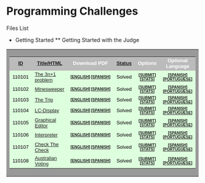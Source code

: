 Programming Challenges
======================

Files List

* Getting Started
** Getting Started with the Judge
<table width="100%" border="0" cellspacing="0" cellpadding="0" bgcolor="#999999"><tbody><tr><td>
<table width="100%" border="0" cellspacing="1" cellpadding="2">
<tbody><tr bgcolor="#bbbbbb">
<td align="center"><font face="Arial,Helvetica" size="-1" color="#ffffff"><b><a href="pg.php?page=studenthome&amp;threshold=0&amp;orderby=10&amp;perpage=8&amp;pagenum=0">ID</a></b></font></td>
<td align="center"><font face="Arial,Helvetica" size="-1" color="#ffffff"><b><a href="pg.php?page=studenthome&amp;threshold=0&amp;orderby=20&amp;perpage=8&amp;pagenum=0">Title/HTML</a></b></font></td>
<td align="center"><font face="Arial,Helvetica" size="-1" color="#ffffff"><b>Download PDF</b></font></td>
<td align="center"><font face="Arial,Helvetica" size="-1" color="#ffffff"><b><a href="pg.php?page=studenthome&amp;threshold=0&amp;orderby=30&amp;perpage=8&amp;pagenum=0">Status</a></b></font></td>
<td align="center"><font face="Arial,Helvetica" size="-1" color="#ffffff"><b>Options</b></font></td>
<td align="center"><font face="Arial,Helvetica" size="-1" color="#ffffff"><b>Optional Language</b></font></td>
</tr>
<tr>
<td bgcolor="#ddffdd" align="center"><font face="Arial,Helvetica" size="-1" color="#000000">110101</font></td>
<td bgcolor="#ddffdd" align="left"><font face="Arial,Helvetica" size="-1" color="#000000"><a href="pg.php?page=downloadproblem&amp;probid=110101&amp;format=html">The 3n+1 problem                                                                                    </a></font></td>
<td bgcolor="#ddffdd" align="center"><font face="Arial,Helvetica" size="-2" color="#000000">
<b>[<a href="english/pdfs/110101.pdf">ENGLISH</a>]&nbsp;[<a href="spanish/pdfs/110101.pdf">SPANISH</a>]</b></font></td>
<td bgcolor="#ddffdd" align="center"><font face="Arial,Helvetica" size="-1" color="#000000">Solved</font></td>
<td bgcolor="#ddffdd" align="center"><font face="Arial,Helvetica" size="-2" color="#000000"><b>[<a href="pg.php?page=submitproblem&amp;probid=110101">SUBMIT</a>]</b></font> <font face="Arial,Helvetica" size="-2" color="#000000"><b>[<a href="pg.php?page=showproblem&amp;probid=110101">STATS</a>]</b></font></td>
<td bgcolor="#ddffdd" align="center"><font face="Arial,Helvetica" size="-2" color="#000000"><b>[<a href="spanish/spanishproblem.php?probid=110101">SPANISH</a>] [<a href="portuguese/portugueseproblem.php?probid=110101">PORTUGUESE</a>]</b></font></td>
</tr>
<tr>
<td bgcolor="#ddffdd" align="center"><font face="Arial,Helvetica" size="-1" color="#000000">110102</font></td>
<td bgcolor="#ddffdd" align="left"><font face="Arial,Helvetica" size="-1" color="#000000"><a href="pg.php?page=downloadproblem&amp;probid=110102&amp;format=html">Minesweeper                                                                                         </a></font></td>
<td bgcolor="#ddffdd" align="center"><font face="Arial,Helvetica" size="-2" color="#000000">
<b>[<a href="english/pdfs/110102.pdf">ENGLISH</a>]&nbsp;[<a href="spanish/pdfs/110102.pdf">SPANISH</a>]</b></font></td>
<td bgcolor="#ddffdd" align="center"><font face="Arial,Helvetica" size="-1" color="#000000">Solved</font></td>
<td bgcolor="#ddffdd" align="center"><font face="Arial,Helvetica" size="-2" color="#000000"><b>[<a href="pg.php?page=submitproblem&amp;probid=110102">SUBMIT</a>]</b></font> <font face="Arial,Helvetica" size="-2" color="#000000"><b>[<a href="pg.php?page=showproblem&amp;probid=110102">STATS</a>]</b></font></td>
<td bgcolor="#ddffdd" align="center"><font face="Arial,Helvetica" size="-2" color="#000000"><b>[<a href="spanish/spanishproblem.php?probid=110102">SPANISH</a>] [<a href="portuguese/portugueseproblem.php?probid=110102">PORTUGUESE</a>]</b></font></td>
</tr>
<tr>
<td bgcolor="#ddffdd" align="center"><font face="Arial,Helvetica" size="-1" color="#000000">110103</font></td>
<td bgcolor="#ddffdd" align="left"><font face="Arial,Helvetica" size="-1" color="#000000"><a href="pg.php?page=downloadproblem&amp;probid=110103&amp;format=html">The Trip                                                                                            </a></font></td>
<td bgcolor="#ddffdd" align="center"><font face="Arial,Helvetica" size="-2" color="#000000">
<b>[<a href="english/pdfs/110103.pdf">ENGLISH</a>]&nbsp;[<a href="spanish/pdfs/110103.pdf">SPANISH</a>]</b></font></td>
<td bgcolor="#ddffdd" align="center"><font face="Arial,Helvetica" size="-1" color="#000000">Solved</font></td>
<td bgcolor="#ddffdd" align="center"><font face="Arial,Helvetica" size="-2" color="#000000"><b>[<a href="pg.php?page=submitproblem&amp;probid=110103">SUBMIT</a>]</b></font> <font face="Arial,Helvetica" size="-2" color="#000000"><b>[<a href="pg.php?page=showproblem&amp;probid=110103">STATS</a>]</b></font></td>
<td bgcolor="#ddffdd" align="center"><font face="Arial,Helvetica" size="-2" color="#000000"><b>[<a href="spanish/spanishproblem.php?probid=110103">SPANISH</a>] [<a href="portuguese/portugueseproblem.php?probid=110103">PORTUGUESE</a>]</b></font></td>
</tr>
<tr>
<td bgcolor="#ddffdd" align="center"><font face="Arial,Helvetica" size="-1" color="#000000">110104</font></td>
<td bgcolor="#ddffdd" align="left"><font face="Arial,Helvetica" size="-1" color="#000000"><a href="pg.php?page=downloadproblem&amp;probid=110104&amp;format=html">LC-Display                                                                                          </a></font></td>
<td bgcolor="#ddffdd" align="center"><font face="Arial,Helvetica" size="-2" color="#000000">
<b>[<a href="english/pdfs/110104.pdf">ENGLISH</a>]&nbsp;[<a href="spanish/pdfs/110104.pdf">SPANISH</a>]</b></font></td>
<td bgcolor="#ddffdd" align="center"><font face="Arial,Helvetica" size="-1" color="#000000">Solved</font></td>
<td bgcolor="#ddffdd" align="center"><font face="Arial,Helvetica" size="-2" color="#000000"><b>[<a href="pg.php?page=submitproblem&amp;probid=110104">SUBMIT</a>]</b></font> <font face="Arial,Helvetica" size="-2" color="#000000"><b>[<a href="pg.php?page=showproblem&amp;probid=110104">STATS</a>]</b></font></td>
<td bgcolor="#ddffdd" align="center"><font face="Arial,Helvetica" size="-2" color="#000000"><b>[<a href="spanish/spanishproblem.php?probid=110104">SPANISH</a>] [<a href="portuguese/portugueseproblem.php?probid=110104">PORTUGUESE</a>]</b></font></td>
</tr>
<tr>
<td bgcolor="#ddffdd" align="center"><font face="Arial,Helvetica" size="-1" color="#000000">110105</font></td>
<td bgcolor="#ddffdd" align="left"><font face="Arial,Helvetica" size="-1" color="#000000"><a href="pg.php?page=downloadproblem&amp;probid=110105&amp;format=html">Graphical Editor                                                                                    </a></font></td>
<td bgcolor="#ddffdd" align="center"><font face="Arial,Helvetica" size="-2" color="#000000">
<b>[<a href="english/pdfs/110105.pdf">ENGLISH</a>]&nbsp;[<a href="spanish/pdfs/110105.pdf">SPANISH</a>]</b></font></td>
<td bgcolor="#ddffdd" align="center"><font face="Arial,Helvetica" size="-1" color="#000000">Solved</font></td>
<td bgcolor="#ddffdd" align="center"><font face="Arial,Helvetica" size="-2" color="#000000"><b>[<a href="pg.php?page=submitproblem&amp;probid=110105">SUBMIT</a>]</b></font> <font face="Arial,Helvetica" size="-2" color="#000000"><b>[<a href="pg.php?page=showproblem&amp;probid=110105">STATS</a>]</b></font></td>
<td bgcolor="#ddffdd" align="center"><font face="Arial,Helvetica" size="-2" color="#000000"><b>[<a href="spanish/spanishproblem.php?probid=110105">SPANISH</a>] [<a href="portuguese/portugueseproblem.php?probid=110105">PORTUGUESE</a>]</b></font></td>
</tr>
<tr>
<td bgcolor="#ddffdd" align="center"><font face="Arial,Helvetica" size="-1" color="#000000">110106</font></td>
<td bgcolor="#ddffdd" align="left"><font face="Arial,Helvetica" size="-1" color="#000000"><a href="pg.php?page=downloadproblem&amp;probid=110106&amp;format=html">Interpreter                                                                                         </a></font></td>
<td bgcolor="#ddffdd" align="center"><font face="Arial,Helvetica" size="-2" color="#000000">
<b>[<a href="english/pdfs/110106.pdf">ENGLISH</a>]&nbsp;[<a href="spanish/pdfs/110106.pdf">SPANISH</a>]</b></font></td>
<td bgcolor="#ddffdd" align="center"><font face="Arial,Helvetica" size="-1" color="#000000">Solved</font></td>
<td bgcolor="#ddffdd" align="center"><font face="Arial,Helvetica" size="-2" color="#000000"><b>[<a href="pg.php?page=submitproblem&amp;probid=110106">SUBMIT</a>]</b></font> <font face="Arial,Helvetica" size="-2" color="#000000"><b>[<a href="pg.php?page=showproblem&amp;probid=110106">STATS</a>]</b></font></td>
<td bgcolor="#ddffdd" align="center"><font face="Arial,Helvetica" size="-2" color="#000000"><b>[<a href="spanish/spanishproblem.php?probid=110106">SPANISH</a>] [<a href="portuguese/portugueseproblem.php?probid=110106">PORTUGUESE</a>]</b></font></td>
</tr>
<tr>
<td bgcolor="#ddffdd" align="center"><font face="Arial,Helvetica" size="-1" color="#000000">110107</font></td>
<td bgcolor="#ddffdd" align="left"><font face="Arial,Helvetica" size="-1" color="#000000"><a href="pg.php?page=downloadproblem&amp;probid=110107&amp;format=html">Check The Check                                                                                     </a></font></td>
<td bgcolor="#ddffdd" align="center"><font face="Arial,Helvetica" size="-2" color="#000000">
<b>[<a href="english/pdfs/110107.pdf">ENGLISH</a>]&nbsp;[<a href="spanish/pdfs/110107.pdf">SPANISH</a>]</b></font></td>
<td bgcolor="#ddffdd" align="center"><font face="Arial,Helvetica" size="-1" color="#000000">Solved</font></td>
<td bgcolor="#ddffdd" align="center"><font face="Arial,Helvetica" size="-2" color="#000000"><b>[<a href="pg.php?page=submitproblem&amp;probid=110107">SUBMIT</a>]</b></font> <font face="Arial,Helvetica" size="-2" color="#000000"><b>[<a href="pg.php?page=showproblem&amp;probid=110107">STATS</a>]</b></font></td>
<td bgcolor="#ddffdd" align="center"><font face="Arial,Helvetica" size="-2" color="#000000"><b>[<a href="spanish/spanishproblem.php?probid=110107">SPANISH</a>] [<a href="portuguese/portugueseproblem.php?probid=110107">PORTUGUESE</a>]</b></font></td>
</tr>
<tr>
<td bgcolor="#ddffdd" align="center"><font face="Arial,Helvetica" size="-1" color="#000000">110108</font></td>
<td bgcolor="#ddffdd" align="left"><font face="Arial,Helvetica" size="-1" color="#000000"><a href="pg.php?page=downloadproblem&amp;probid=110108&amp;format=html">Australian Voting                                                                                   </a></font></td>
<td bgcolor="#ddffdd" align="center"><font face="Arial,Helvetica" size="-2" color="#000000">
<b>[<a href="english/pdfs/110108.pdf">ENGLISH</a>]&nbsp;[<a href="spanish/pdfs/110108.pdf">SPANISH</a>]</b></font></td>
<td bgcolor="#ddffdd" align="center"><font face="Arial,Helvetica" size="-1" color="#000000">Solved</font></td>
<td bgcolor="#ddffdd" align="center"><font face="Arial,Helvetica" size="-2" color="#000000"><b>[<a href="pg.php?page=submitproblem&amp;probid=110108">SUBMIT</a>]</b></font> <font face="Arial,Helvetica" size="-2" color="#000000"><b>[<a href="pg.php?page=showproblem&amp;probid=110108">STATS</a>]</b></font></td>
<td bgcolor="#ddffdd" align="center"><font face="Arial,Helvetica" size="-2" color="#000000"><b>[<a href="spanish/spanishproblem.php?probid=110108">SPANISH</a>] [<a href="portuguese/portugueseproblem.php?probid=110108">PORTUGUESE</a>]</b></font></td>
</tr>
</tbody></table>
</td></tr></tbody></table>
